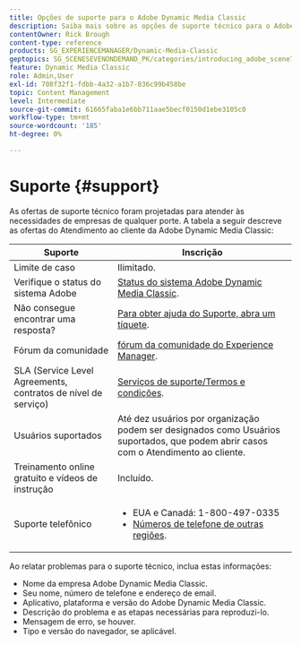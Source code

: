```yaml
---
title: Opções de suporte para o Adobe Dynamic Media Classic
description: Saiba mais sobre as opções de suporte técnico para o Adobe Dynamic Media Classic.
contentOwner: Rick Brough
content-type: reference
products: SG_EXPERIENCEMANAGER/Dynamic-Media-Classic
geptopics: SG_SCENESEVENONDEMAND_PK/categories/introducing_adobe_scene7
feature: Dynamic Media Classic
role: Admin,User
exl-id: 708f32f1-fdbb-4a32-a1b7-836c99b458be
topic: Content Management
level: Intermediate
source-git-commit: 61665faba1e6bb711aae5becf0150d1ebe3105c0
workflow-type: tm+mt
source-wordcount: '185'
ht-degree: 0%

---
```


# Suporte {#support}

As ofertas de suporte técnico foram projetadas para atender às necessidades de empresas de qualquer porte. A tabela a seguir descreve as ofertas do Atendimento ao cliente da Adobe Dynamic Media Classic:

| Suporte | Inscrição |
| --- | --- |
| Limite de caso | Ilimitado. |
| Verifique o status do sistema Adobe | [Status do sistema Adobe Dynamic Media Classic](https://status.adobe.com/products/1175). |
| Não consegue encontrar uma resposta? | [Para obter ajuda do Suporte, abra um tíquete](https://experienceleague.adobe.com/?support-solution=General#support). |
| Fórum da comunidade | [fórum da comunidade do Experience Manager](https://experienceleaguecommunities.adobe.com/t5/adobe-experience-manager/ct-p/adobe-experience-manager-community). |
| SLA (Service Level Agreements, contratos de nível de serviço) | [Serviços de suporte/Termos e condições](https://helpx.adobe.com/support/programs/support-policies-terms-conditions.html). |
| Usuários suportados | Até dez usuários por organização podem ser designados como Usuários suportados, que podem abrir casos com o Atendimento ao cliente. |
| Treinamento online gratuito e vídeos de instrução | Incluído. |
| Suporte telefônico | <ul><li>EUA e Canadá: 1-800-497-0335 </li><li>[Números de telefone de outras regiões](https://experienceleague.adobe.com/?support-tab=home#support). </li></ul> |

<!-- |Create a support case| [https://helpx.adobe.com/enterprise/admin-guide.html/enterprise/using/support-for-experience-cloud.ug.html](https://helpx.adobe.com/enterprise/admin-guide.html/enterprise/using/support-for-experience-cloud.ug.html) | -->

Ao relatar problemas para o suporte técnico, inclua estas informações:

* Nome da empresa Adobe Dynamic Media Classic.
* Seu nome, número de telefone e endereço de email.
* Aplicativo, plataforma e versão do Adobe Dynamic Media Classic.
* Descrição do problema e as etapas necessárias para reproduzi-lo.
* Mensagem de erro, se houver.
* Tipo e versão do navegador, se aplicável.
